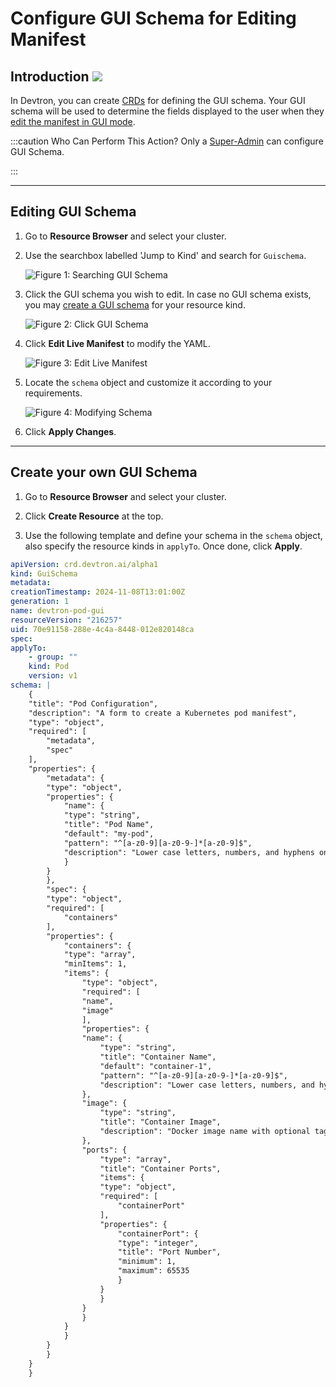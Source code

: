# Configure GUI Schema for Editing Manifest

## Introduction <a href="https://devtron.ai/pricing"><img src="https://devtron-public-asset.s3.us-east-2.amazonaws.com/images/elements/EnterpriseTag.svg" className="enterprise-badge-img" /></a>

In Devtron, you can create [CRDs](../../reference/glossary.md#crd) for defining the GUI schema. Your GUI schema will be used to determine the fields displayed to the user when they [edit the manifest in GUI mode](../resource-browser/manage-resources.md#edit-using-gui-).

:::caution Who Can Perform This Action?
Only a [Super-Admin](../global-configurations/authorization/user-access.md#grant-super-admin-permission) can configure GUI Schema. 

:::

---

## Editing GUI Schema

1. Go to **Resource Browser** and select your cluster.

2. Use the searchbox labelled 'Jump to Kind' and search for `Guischema`.

    ![Figure 1: Searching GUI Schema](https://devtron-public-asset.s3.us-east-2.amazonaws.com/images/kubernetes-resource-browser/search-gui-schema.gif)

3. Click the GUI schema you wish to edit. In case no GUI schema exists, you may [create a GUI schema](#create-your-own-gui-schema) for your resource kind.

    ![Figure 2: Click GUI Schema](https://devtron-public-asset.s3.us-east-2.amazonaws.com/images/kubernetes-resource-browser/click-schema.gif)

4. Click **Edit Live Manifest** to modify the YAML.

    ![Figure 3: Edit Live Manifest](https://devtron-public-asset.s3.us-east-2.amazonaws.com/images/kubernetes-resource-browser/edit-live-manifest.gif)

5. Locate the `schema` object and customize it according to your requirements.

    ![Figure 4: Modifying Schema](https://devtron-public-asset.s3.us-east-2.amazonaws.com/images/kubernetes-resource-browser/locate-schema.gif)

6. Click **Apply Changes**.

---

## Create your own GUI Schema

1. Go to **Resource Browser** and select your cluster.

2. Click **Create Resource** at the top.

3. Use the following template and define your schema in the `schema` object, also specify the resource kinds in `applyTo`. Once done, click **Apply**.

```yml title="GUI Schema for Pod Manifest" showLineNumbers
apiVersion: crd.devtron.ai/alpha1
kind: GuiSchema
metadata:
creationTimestamp: 2024-11-08T13:01:00Z
generation: 1
name: devtron-pod-gui
resourceVersion: "216257"
uid: 70e91158-288e-4c4a-8448-012e820148ca
spec:
applyTo:
    - group: ""
    kind: Pod
    version: v1
schema: |
    {
    "title": "Pod Configuration",
    "description": "A form to create a Kubernetes pod manifest",
    "type": "object",
    "required": [
        "metadata",
        "spec"
    ],
    "properties": {
        "metadata": {
        "type": "object",
        "properties": {
            "name": {
            "type": "string",
            "title": "Pod Name",
            "default": "my-pod",
            "pattern": "^[a-z0-9][a-z0-9-]*[a-z0-9]$",
            "description": "Lower case letters, numbers, and hyphens only"
            }
        }
        },
        "spec": {
        "type": "object",
        "required": [
            "containers"
        ],
        "properties": {
            "containers": {
            "type": "array",
            "minItems": 1,
            "items": {
                "type": "object",
                "required": [
                "name",
                "image"
                ],
                "properties": {
                "name": {
                    "type": "string",
                    "title": "Container Name",
                    "default": "container-1",
                    "pattern": "^[a-z0-9][a-z0-9-]*[a-z0-9]$",
                    "description": "Lower case letters, numbers, and hyphens only"
                },
                "image": {
                    "type": "string",
                    "title": "Container Image",
                    "description": "Docker image name with optional tag (e.g., nginx:1.14.2)"
                },
                "ports": {
                    "type": "array",
                    "title": "Container Ports",
                    "items": {
                    "type": "object",
                    "required": [
                        "containerPort"
                    ],
                    "properties": {
                        "containerPort": {
                        "type": "integer",
                        "title": "Port Number",
                        "minimum": 1,
                        "maximum": 65535
                        }
                    }
                    }
                }
                }
            }
            }
        }
        }
    }
    }
```

